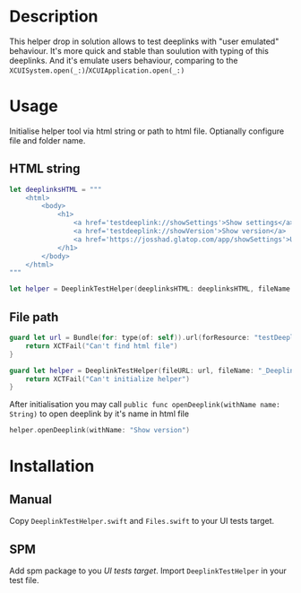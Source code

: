 # Description

This helper drop in solution allows to test deeplinks with "user emulated" behaviour. It's more quick and stable than soulution with typing of this deeplinks.
And it's emulate users behaviour, comparing to the `XCUISystem.open(_:)`/`XCUIApplication.open(_:)`

# Usage

Initialise helper tool via html string or path to html file. Optianally configure file and folder name.

## HTML string
```swift
let deeplinksHTML = """
    <html>
        <body>
            <h1>
                <a href='testdeeplink://showSettings'>Show settings</a>
                <a href='testdeeplink://showVersion'>Show version</a>
                <a href='https://josshad.glatop.com/app/showSettings'>Universal</a>
            </h1>
        </body>
    </html>
"""

let helper = DeeplinkTestHelper(deeplinksHTML: deeplinksHTML, fileName: "_Deeplinks_")
```

## File path
```swift
guard let url = Bundle(for: type(of: self)).url(forResource: "testDeeplinks", withExtension: "html") else {
    return XCTFail("Can't find html file")
}

guard let helper = DeeplinkTestHelper(fileURL: url, fileName: "_Deeplinks_") else {
    return XCTFail("Can't initialize helper")
}
```

After initialisation you may call `public func openDeeplink(withName name: String)` to open deeplink by it's name in html file

```swift
helper.openDeeplink(withName: "Show version")
```

# Installation

## Manual
Copy `DeeplinkTestHelper.swift` and `Files.swift` to your UI tests target. 

## SPM
Add spm package to you *UI tests target*. Import `DeeplinkTestHelper` in your test file.
